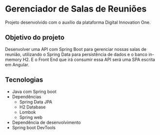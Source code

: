 # Gerenciador de Salas de Reuniões

Projeto desenvolvido com o auxílio da plataforma Digital Innovation One.

## Objetivo do projeto
Desenvolver uma API com Spring Boot para gerenciar nossas salas de reunião, utilizando o Spring Data para persistência de dados e o banco in-memory H2. E o Front End que irá consumir essa API será uma SPA escrita em Angular.

## Tecnologias

* Java com Spring boot
* Dependências 
  *  Spring Data JPA
  *  H2 Database
  *  Lombok
  *  Spring web
*  Dependência de desenvolvimento
  *   Spring boot DevTools

